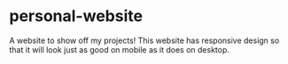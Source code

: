 # personal-website
A website to show off my projects! This website has responsive design so that it will look just as good on mobile as it does on desktop.
